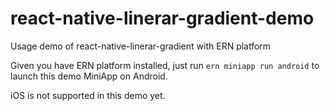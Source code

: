 # react-native-linerar-gradient-demo

Usage demo of react-native-linerar-gradient with ERN platform

Given you have ERN platform installed, just run `ern miniapp run android` to launch this demo MiniApp on Android.

iOS is not supported in this demo yet.
